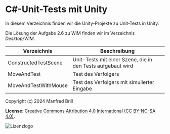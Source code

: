 # C#-Unit-Tests mit Unity

In diesem Verzeichnis finden wir die Unity-Projekte zu
Unit-Tests in Unity.

Die Lösung der Aufgabe 2.6 zu WiM finden wir im Verzeichnis *Desktop/WiM*.

| Verzeichnis          | Beschreibung    |
| -------------        | ---------- | 
| ConstructedTestScene | Unit-Tests mit einer Szene, die in den Tests aufgebaut wird |
| MoveAndTest          | Test des Verfolgers |
| MoveAndTestWithMouse | Test des Verfolgers mit simulierter Eingabe |


Copyright (c) 2024 Manfred Brill

**License**: [Creative Commons Attribution 4.0 International (CC BY-NC-SA 4.0)](https://creativecommons.org/licenses/by-nc-sa/4.0/).  

![Lizenzlogo](https://licensebuttons.net/l/by-nc-sa/3.0/de/88x31.png)

